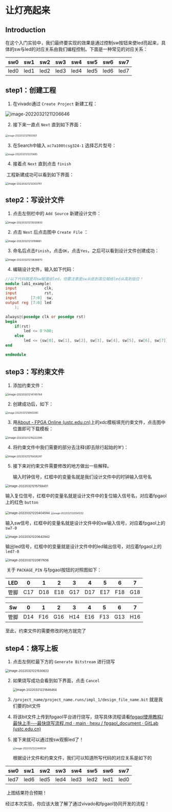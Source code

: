 # 让灯亮起来

## Introduction

​		在这个入门实验中，我们最终要实现的效果是通过控制sw按钮来使led亮起来，具体的sw与led的对应关系由我们编程控制。下面是一种常见的对应关系：

| sw0  | sw1  | sw2  | sw3  | sw4  | sw5  | sw6  | sw7  |
| :--: | :--: | :--: | :--: | :--: | :--: | :--: | :--: |
| led0 | led1 | led2 | led3 | led4 | led5 | led6 | led7 |

## step1：创建工程

1. 在vivado通过 `Create Project` 新建工程：

![image-20220321211206646](picture/快速入门实验1/image-20220321211206646.png)

2. 接下来一直点 `Next` 直到如下界面：

​	                                       <img src="./picture/快速入门实验1/image-20220321211933921.png" alt="image-20220321211933921" style="zoom:50%;" />

3. 在Search中输入 `xc7a100tcsg324-1` 选择芯片型号：

<img src="./picture/快速入门实验1/image-20220321212213685.png" alt="image-20220321212213685" style="zoom:50%;" />

4. 接着点 `Next` 直到点击 `finish`

​		工程新建成功可以看到如下界面：

<img src="./picture/快速入门实验1/image-20220321212303751.png" alt="image-20220321212303751" style="zoom: 57%;" />

## step2：写设计文件

1. 点击左侧栏中的 `Add Source` 新建设计文件：

<img src="./picture/快速入门实验1/image-20220321213020833.png" alt="image-20220321213020833" style="zoom:57%;" />

2. 点击 `Next` 后点击图中 `Create File` ：

<img src="./picture/快速入门实验1/image-20220321213159661.png" alt="image-20220321213159661" style="zoom:57%;" />

3. 命名后点击`Finish`，点击`OK`，点击`Yes`，之后可以看到设计文件创建成功：

<img src="./picture/快速入门实验1/image-20220321213836870.png" alt="image-20220321213836870" style="zoom:57%;" />

4. 编辑设计文件，输入如下代码：

```verilog
//以下代码就是将sw赋值给led，但要注意是sw从低到高位赋给led从高到低位！
module lab1_example(
input            clk,
input            rst,
input      [7:0]  sw,
output reg [7:0] led
    );

always@(posedge clk or posedge rst)
begin
    if(rst)
        led <= 8'h00;
    else
        led <= {sw[0], sw[1], sw[2], sw[3], sw[4], sw[5], sw[6], sw[7]};
end

endmodule
```

## step3：写约束文件

1. 添加约束文件：

<img src="./picture/快速入门实验1/image-20220321214745744.png" alt="image-20220321214745744" style="zoom:57%;" />

2. 创建成功后，如下：

<img src="./picture/快速入门实验1/image-20220321214942080.png" alt="image-20220321214942080" style="zoom:50%;" />

3. 用[About - FPGA Online (ustc.edu.cn)](https://fpgaol.ustc.edu.cn/fpga/usage/)上的xdc模板填充约束文件，点击图中位置即可下载模板：

<img src="./picture/快速入门实验1/image-20220321215222295.png" alt="image-20220321215222295" style="zoom:57%;" />

4. 将约束文件中我们需要的部分去注释(即去除行起始的’#‘)：

<img src="./picture/快速入门实验1/image-20220321215426281.png" alt="image-20220321215426281" style="zoom:57%;" />

5. 接下来对约束文件需要修改的地方做出一些解释。

   ​	输入时钟信号，红框中的变量名就是我们设计文件中的时钟输入信号名

<img src="./picture/快速入门实验1/image-20220321215759451.png" alt="image-20220321215759451" style="zoom:67%;" />

​			输入复位信号，红框中的变量名就是设计文件中的复位输入信号名，对应着fpgaol上的红色 `button`

<img src="./picture/快速入门实验1/image-20220321220404594.png" alt="image-20220321220404594" style="zoom:67%;" />

<img src="./picture/快速入门实验1/image-20220321220541232.png" alt="image-20220321220541232" style="zoom: 50%;" />

​			输入sw信号，红框中的变量名就是设计文件中的sw输入信号，对应着fpgaol上的 `sw7-0`

<img src="./picture/快速入门实验1/image-20220321220642942.png" alt="image-20220321220642942" style="zoom:67%;" />

​			输出led信号，红框中的变量就是设计文件中的led输出信号，对应着fpgaol上的 `led7-0`

<img src="./picture/快速入门实验1/image-20220321220817656.png" alt="image-20220321220817656" style="zoom: 67%;" />

​			关于 `PACKAGE_PIN` 与fpgaol按钮的对照图如下：	

| LED  | 0    | 1    | 2    | 3    | 4    | 5    | 6    | 7    |
| ---- | ---- | ---- | ---- | ---- | ---- | ---- | ---- | ---- |
| 管脚 | C17  | D18  | E18  | G17  | D17  | E17  | F18  | G18  |

| Sw   | 0    | 1    | 2    | 3    | 4    | 5    | 6    | 7    |
| ---- | ---- | ---- | ---- | ---- | ---- | ---- | ---- | ---- |
| 管脚 | D14  | F16  | G16  | H14  | E16  | F13  | G13  | H16  |

至此，约束文件的需要修改的地方就完了

## step4：烧写上板

1. 点击左侧栏最下方的 `Generate Bitstream` 进行烧写

<img src="./picture/快速入门实验1/image-20220321221530622.png" alt="image-20220321221530622" style="zoom: 67%;" />

2. 如果烧写成功会看到如下界面，点击 `Cancel`

   <img src="./picture/快速入门实验1/image-20220321221846464.png" alt="image-20220321221846464" style="zoom:67%;" />

3. `/project_name/project_name.runs/impl_1/design_file_name.bit` 就是我们要的bit文件

4. 将该bit文件上传到fpgaol平台进行烧写，烧写具体流程请看[fpgaol使用教程/最快上手---最快烧写流程.md · main · hexu / fpgaol_document · GitLab (ustc.edu.cn)](https://git.lug.ustc.edu.cn/hexu/fpgaol_document/-/blob/main/fpgaol使用教程/最快上手---最快烧写流程.md)

5. 接下来就可以通过按sw观察led了！

   <img src="./picture/快速入门实验1/image-20220321222448034.png" alt="image-20220321222448034" style="zoom:50%;" />

   根据设计文件和约束文件，我们可以知道所写代码的对应关系是如下的

| sw0  | sw1  | sw2  | sw3  | sw4  | sw5  | sw6  | sw7  |
| :--: | :--: | :--: | :--: | :--: | :--: | :--: | :--: |
| led7 | led6 | led5 | led4 | led3 | led2 | led1 | led0 |

​		上图结果符合预期！

经过本次实验，你应该大致了解了通过vivado和fpgaol协同开发的流程！

